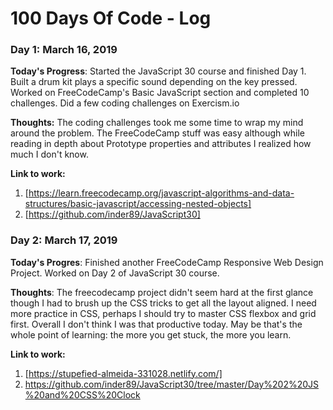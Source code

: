# 100 Days Of Code - Log

### Day 1: March 16, 2019 

**Today's Progress**: Started the JavaScript 30 course and finished Day 1. Built a drum kit plays a specific sound depending on the key pressed.
Worked on FreeCodeCamp's Basic JavaScript section and completed 10 challenges.
Did a few coding challenges on Exercism.io


**Thoughts:** The coding challenges took me some time to wrap my mind around the problem. The FreeCodeCamp stuff was easy although while reading in depth about Prototype properties and attributes I realized how much I don't know. 

**Link to work:** 
1. [https://learn.freecodecamp.org/javascript-algorithms-and-data-structures/basic-javascript/accessing-nested-objects]
2. [https://github.com/inder89/JavaScript30]

### Day 2: March 17, 2019

**Today's Progres**: Finished another FreeCodeCamp Responsive Web Design Project. Worked on Day 2 of JavaScript 30 course.

**Thoughts**: The freecodecamp project didn't seem hard at the first glance though I had to brush up the CSS tricks to get all the layout aligned. I need more practice in CSS, perhaps I should try to master CSS flexbox and grid first. Overall I don't think I was that productive today. May be that's the whole point of learning: the more you get stuck, the more you learn. 

**Link to work:**
1. [https://stupefied-almeida-331028.netlify.com/]
2. https://github.com/inder89/JavaScript30/tree/master/Day%202%20JS%20and%20CSS%20Clock
